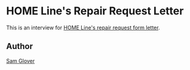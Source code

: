 # HOME Line's Repair Request Letter

This is an interview for [HOME Line's repair request form letter](https://homelinemn.org/form-letters/repair-request-2/).

## Author

[Sam Glover](https://samglover.net)
